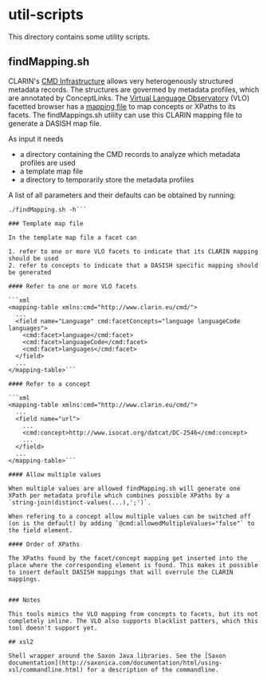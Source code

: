 util-scripts
===========

This directory contains some utility scripts.

## findMapping.sh

CLARIN's [CMD Infrastructure](http://www.clarin.eu/cmdi/) allows very heterogenously structured metadata records. The structures are govermed by metadata profiles, which are annotated by ConceptLinks. The [Virtual Language Observatory](http://www.clarin.eu/vlo/) (VLO) facetted browser has a [mapping file](https://lux17.mpi.nl/isocat/clarin/vlo/mapping/facetConcepts.xml) to map concepts or XPaths to its facets. The findMappings.sh utility can use this CLARIN mapping file to generate a DASISH map file.

As input it needs

* a directory containing the CMD records to analyze which metadata profiles are used
* a template map file
* a directory to temporarily store the metadata profiles

A list of all parameters and their defaults can be obtained by running:

```shell
./findMapping.sh -h```
	
### Template map file

In the template map file a facet can

1. refer to one or more VLO facets to indicate that its CLARIN mapping should be used
2. refer to concepts to indicate that a DASISH specific mapping should be generated

#### Refer to one or more VLO facets

```xml
<mapping-table xmlns:cmd="http://www.clarin.eu/cmd/">
  ...
  <field name="Language" cmd:facetConcepts="language languageCode languages">
    <cmd:facet>language</cmd:facet>
    <cmd:facet>languageCode</cmd:facet>
    <cmd:facet>languages</cmd:facet>
  </field>
  ...
</mapping-table>```

#### Refer to a concept

```xml
<mapping-table xmlns:cmd="http://www.clarin.eu/cmd/">
  ...
  <field name="url">
    ...
    <cmd:concept>http://www.isocat.org/datcat/DC-2546</cmd:concept>
    ...
  </field>
  ...
</mapping-table>```
    
#### Allow multiple values

When multiple values are allowed findMapping.sh will generate one XPath per metadata profile which combines possible XPaths by a `string-join(distinct-values(...),';')`.

When refering to a concept allow multiple values can be switched off (on is the default) by adding `@cmd:allowedMultipleValues="false"` to the field element.

#### Order of XPaths

The XPaths found by the facet/concept mapping get inserted into the place where the corresponding element is found. This makes it possible to insert default DASISH mappings that will overrule the CLARIN mappings.


### Notes

This tools mimics the VLO mapping from concepts to facets, but its not completely inline. The VLO also supports blacklist patters, which this tool doesn't support yet.

## xsl2

Shell wrapper around the Saxon Java libraries. See the [Saxon documentation](http://saxonica.com/documentation/html/using-xsl/commandline.html) for a description of the commandline.